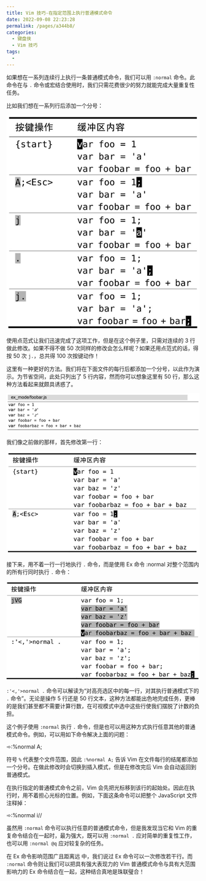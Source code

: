 ```yaml
---
title: Vim 技巧-在指定范围上执行普通模式命令
date: 2022-09-08 22:23:28
permalink: /pages/a344b8/
categories:
  - 键盘侠
  - Vim 技巧
tags:
  -
---
```


如果想在一系列连续行上执行一条普通模式命令，我们可以用 `:normal` 命令。此命令在与 `.` 命令或宏结合使用时，我们只需花费很少的努力就能完成大量重复性任务。

比如我们想在一系列行后添加一个分号：

![](../../.vuepress/public/img/vim/073.jpg)

使用点范式让我们迅速完成了这项工作，但是在这个例子里，只需对连续的 3 行做此修改。如果不得不做 50 次同样的修改会怎么样呢？如果还用点范式的话，得按 50 次 `j.`，总共得 100 次按键动作！

这里有一种更好的方法。我们将在下面文件的每行后都添加一个分号，以此作为演示。为节省空间，此处只列出了 5 行内容，然而你可以想象这里有 50 行，那么这种方法看起来就颇具诱惑了。

![](../../.vuepress/public/img/vim/138.jpg)

我们像之前做的那样，首先修改第一行：

![](../../.vuepress/public/img/vim/074.jpg)

接下来，用不着一行一行地执行 `.` 命令，而是使用 Ex 命令 :normal 对整个范围内的所有行同时执行 `.` 命令：

![](../../.vuepress/public/img/vim/075.jpg)

`:'<,'>normal .` 命令可以解读为“对高亮选区中的每一行，对其执行普通模式下的 `.` 命令”。无论是操作 5 行还是 50 行文本，这种方法都能出色地完成任务，更棒的是我们甚至都不需要计算行数，在可视模式中选中这些行使我们摆脱了计数的负担。

这个例子使用 `:normal` 执行 `.` 命令，但是也可以用这种方式执行任意其他的普通模式命令。例如，可以用如下命令解决上面的问题：

➾:%normal A;

符号 `%` 代表整个文件范围，因此 `:%normal A;` 告诉 Vim 在文件每行的结尾都添加一个分号。在做此修改时会切换到插入模式，但是在修改完后 Vim 会自动返回到普通模式。

在执行指定的普通模式命令之前，Vim 会先把光标移到该行的起始处。因此在执行时，用不着担心光标的位置。例如，下面这条命令可以把整个 JavaScript 文件注释掉：

➾:%normal i//

虽然用 `:normal` 命令可以执行任意的普通模式命令，但是我发现当它和 Vim 的重复命令结合在一起时，最为强大，既可以用 `:normal .` 应对简单的重复性工作，也可以用 `:normal @q` 应对较复杂的任务。

在 Ex 命令影响范围广且距离远 中，我们说过 Ex 命令可以一次修改若干行。而 `:normal` 命令则让我们可以把具有强大表现力的 Vim 普通模式命令与具有大范围影响力的 Ex 命令结合在一起，这种结合真地是珠联璧合！
